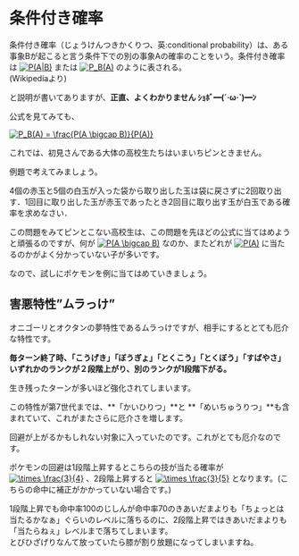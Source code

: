# 条件付き確率

条件付き確率（じょうけんつきかくりつ、英:conditional probability）は、ある事象Bが起こると言う条件下での別の事象Aの確率のことをいう。条件付き確率は
<a href="https://www.codecogs.com/eqnedit.php?latex=P(A|B)" target="_blank"><img src="https://latex.codecogs.com/gif.latex?P(A|B)" title="P(A|B)" /></a>
または
<a href="https://www.codecogs.com/eqnedit.php?latex=P_B(A)" target="_blank"><img src="https://latex.codecogs.com/gif.latex?P_B(A)" title="P_B(A)" /></a>
のように表される。  
(Wikipediaより)  

と説明が書いてありますが、**正直、よくわかりません ｼｮﾎﾞ━(´·ω·`)━ﾝ**

公式を見てみても、

<a href="https://www.codecogs.com/eqnedit.php?latex=P_B(A)&space;=&space;\frac{P(A&space;\bigcap&space;B)}{P(A)}" target="_blank"><img src="https://latex.codecogs.com/gif.latex?P_B(A)&space;=&space;\frac{P(A&space;\bigcap&space;B)}{P(A)}" title="P_B(A) = \frac{P(A \bigcap B)}{P(A)}" /></a>

これでは、初見さんである大体の高校生たちはいまいちピンときません。

例題で考えてみましょう。

4個の赤玉と5個の白玉が入った袋から取り出した玉は袋に戻さずに2回取り出す．1回目に取り出した玉が赤玉であったとき2回目に取り出す玉が白玉である確率を求めなさい．

この問題をみてピンとこない高校生は、この問題を先ほどの公式に当てはめようと頑張るのですが、何が
<a href="https://www.codecogs.com/eqnedit.php?latex=P(A&space;\bigcap&space;B)" target="_blank"><img src="https://latex.codecogs.com/gif.latex?P(A&space;\bigcap&space;B)" title="P(A \bigcap B)" /></a>
なのか、またどれが
<a href="https://www.codecogs.com/eqnedit.php?latex=P(A)" target="_blank"><img src="https://latex.codecogs.com/gif.latex?P(A)" title="P(A)" /></a>
に当たるのかがよく分かっていない子が多いです。

なので、試しにポケモンを例に当てはめていきましょう。

## 害悪特性”ムラっけ”

オニゴーリとオクタンの夢特性であるムラっけですが、相手にするととても厄介な特性です。

**毎ターン終了時、「こうげき」「ぼうぎょ」「とくこう」「とくぼう」「すばやさ」いずれかのランクが２段階上がり、別のランクが1段階下がる。**

生き残ったターンが多いほど強化されてしまいます。

この特性が第7世代までは、**「かいひりつ」**と
**「めいちゅうりつ」**も含まれていて、これがまたさらに厄介さを増します。

回避が上がるかもしれない対象に入っていたのです。これがとても厄介なのです。

ポケモンの回避は1段階上昇するとこちらの技が当たる確率が
<a href="https://www.codecogs.com/eqnedit.php?latex=\times&space;\frac{3}{4}" target="_blank"><img src="https://latex.codecogs.com/gif.latex?\times&space;\frac{3}{4}" title="\times \frac{3}{4}" /></a>
、2段階上昇すると
<a href="https://www.codecogs.com/eqnedit.php?latex=\times&space;\frac{3}{5}" target="_blank"><img src="https://latex.codecogs.com/gif.latex?\times&space;\frac{3}{5}" title="\times \frac{3}{5}" /></a>
となります。(こちらの命中に補正がかかっていない場合です。)

1段階上昇でも命中率100のじしんが命中率70のきあいだまよりも「ちょっとは当たるかなぁ」ぐらいのレベルに落ちるのに、2段階上昇ではきあいだまよりも「当たらねぇ」レベルまで落ちてしまいます。  
とびひざげりなんて放っていたら膝が割り放題になってしまいますね。
